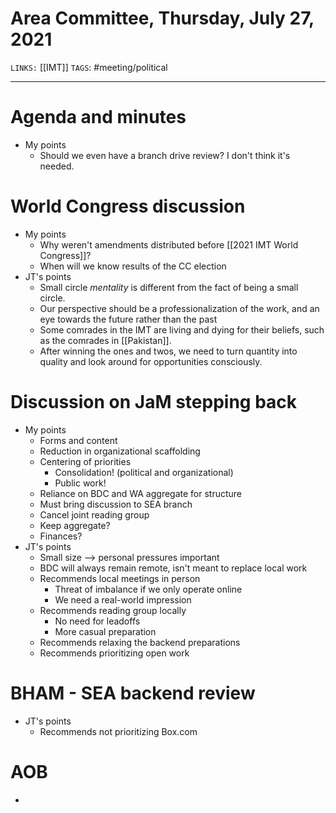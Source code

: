 # Area Committee, Thursday, July 27, 2021
`LINKS:` [[IMT]]
`TAGS`: #meeting/political 

---
# Agenda and minutes
- My points
	- Should we even have a branch drive review? I don't think it's needed. 

# World Congress discussion
- My points
	- Why weren't amendments distributed before [[2021 IMT World Congress]]?
	- When will we know results of the CC election
- JT's points
	- Small circle *mentality* is different from the fact of being a small circle. 
	- Our perspective should be a professionalization of the work, and an eye towards the future rather than the past
	- Some comrades in the IMT are living and dying for their beliefs, such as the comrades in [[Pakistan]]. 
	- After winning the ones and twos, we need to turn quantity into quality and look around for opportunities consciously. 

# Discussion on JaM stepping back
- My points
	- Forms and content
	- Reduction in organizational scaffolding
	- Centering of priorities
		- Consolidation! (political and organizational)
		- Public work!
	- Reliance on BDC and WA aggregate for structure
	- Must bring discussion to SEA branch
	- Cancel joint reading group
	- Keep aggregate?
	- Finances?
- JT's points
	- Small size --> personal pressures important
	- BDC will always remain remote, isn't meant to replace local work
	- Recommends local meetings in person
		- Threat of imbalance if we only operate online
		- We need a real-world impression
	- Recommends reading group locally
		- No need for leadoffs
		- More casual preparation
	- Recommends relaxing the backend preparations
	- Recommends prioritizing open work

# BHAM - SEA backend review
- JT's points
	- Recommends not prioritizing Box.com

# AOB
- 